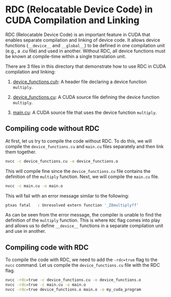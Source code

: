 # RDC (Relocatable Device Code) in CUDA Compilation and Linking

RDC (Relocatable Device Code) is an important feature in CUDA that enables separate compilation and linking of device code. It allows device functions (`__device__` and `__global__`) to be defined in one compilation unit (e.g., a .cu file) and used in another. Without RDC, all device functions must be known at compile-time within a single translation unit.

There are 3 files in this directory that demonstrate how to use RDC in CUDA compilation and linking:

1. [device_functions.cuh](./device_functions.cuh): A header file declaring a device function `multiply`.

2. [device_functions.cu](./device_functions.cu): A CUDA source file defining the device function `multiply`.

3. [main.cu](./main.cu): A CUDA source file that uses the device function `multiply`.

## Compiling code without RDC

At first, let us try to compile the code without RDC. To do this, we will compile the `device_functions.cu` and `main.cu` files separately and then link them together.

```bash
nvcc -c device_functions.cu -o device_functions.o
```

This will compile fine since the `device_functions.cu` file contains the definition of the `multiply` function. Next, we will compile the `main.cu` file.

```bash
nvcc -c main.cu -o main.o
```

This will fail with an error message similar to the following:

```bash
ptxas fatal   : Unresolved extern function '_Z8multiplyff'
```

As can be seen from the error message, the compiler is unable to find the definition of the `multiply` function. This is where `RDC` flag comes into play and allows us to define `__device__` functions in a separate compilation unit and use in another.

## Compiling code with RDC

To compile the code with RDC, we need to add the `-rdc=true` flag to the `nvcc` command. Let us compile the `device_functions.cu` file with the RDC flag.

```bash
nvcc -rdc=true -c device_functions.cu -o device_functions.o
nvcc -rdc=true -c main.cu -o main.o
nvcc -rdc=true device_functions.o main.o -o my_cuda_program
```
